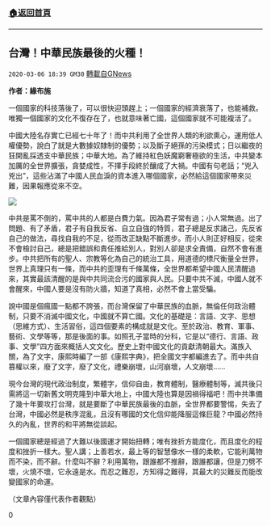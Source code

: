 ###  [:house:返回首頁](https://github.com/ourhimalayas/txt)
---

## 台灣！中華民族最後的火種！
`2020-03-06 18:39 GM30` [轉載自GNews](https://gnews.org/zh-hant/132197/)

**作者：緣布施**

一個國家的科技落後了，可以很快迎頭趕上；一個國家的經濟衰落了，也能補救。唯獨一個國家的文化不復存在了，也就意味著亡國，這個國家就不可能複活了。

中國大陸名存實亡已經七十年了！而中共利用了全世界人類的利欲熏心，運用低人權優勢，說白了就是大數據奴隸制的優勢；以及斷子絕孫的污染模式；日以繼夜的狂開亂採透支中華民族；中華大地。為了維持紅色妖魔窮奢極欲的生活，中共變本加厲的全世界擴張，貪婪成性，不擇手段終於釀成了大禍。中國有句老話；“兇入兇出”，這些沾滿了中國人民血淚的資本進入哪個國家，必然給這個國家帶來災難，因果報應從來不空。

![](https://s3-ap-northeast-1.amazonaws.com/news.guo.offload.media/wp-content/uploads/2020/03/06025423/image0-33.jpg)

中共是罵不倒的，罵中共的人都是白費力氣。因為君子常有過；小人常無過。出了問題、有了矛盾，君子有自我反省、自立自強的特質，君子總是反求諸己，先反省自己的做法，尋找自我的不足，從而改正缺點不斷進步。而小人則正好相反，從來不會檢討自己，總是把錯誤和責任推給別人，對別人卻是求全責備，自然不會有進步。中共把所有的聖人、宗教等化為自己的統治工具，用道德的標尺衡量全世界，世界上真理只有一條，而中共的歪理有千條萬條，全世界都希望中國人民清醒過來，其實最該清醒的是與中共同流合污的國家與人民。只要中共不滅，中國人就不會醒來，中國人要是沒有防火牆，知道了真相，必然不會上當受騙。

說中國是個瘋國一點都不誇張，而台灣保留了中華民族的血脈，無倫任何政治體制，只要不消滅中國文化，中國就不算亡國。文化的基礎是：言語、文字、思想（思維方式）、生活習俗，這四個要素的構成就是文化。至於政治、教育、軍事、藝術、文學等等，那是後面的事。如照孔子當時的分科，它是以“德行、言語、政事、文學”四方面來概括人文文化。歷史上對中國文化的貢獻清朝最大。滿族入關，為了文字，康熙時編了一部《康熙字典》，把全國文字都編進去了。而中共自篡權以來，廢了文字，廢了文化，禮樂崩壞，山河崩壞，人文崩壞……

現今台灣的現代政治制度，繁體字，信仰自由，教育體制，醫療體制等，滅共後只需將這一切新舊文明克隆到中華大地上，中國大陸也算是因禍得福吧！而中共準備了幾十年要攻打台灣，就是要斷了中華民族最後的血脈，全世界都要警惕，失去了台灣，中國必然是秩序混亂，且沒有哪國的文化信仰能降服這條巨龍？中國必然持久的內亂，世界的和平將無從談起。

一個國家總是經過了大難以後國運才開始扭轉；唯有挫折方能度化，而且度化的程度和挫折一樣大。聖人講；上善若水，最上等的智慧像水一樣的柔軟，它能利萬物而不染，而不辭。什麼叫不辭？利用萬物，跟誰都不推辭，跟誰都讓，但是刀劈不壞，火燒不壞，它永遠是水。而忍之難忍，方知得之難得，其最大的災難反而能改變國家的命運。

（文章內容僅代表作者觀點）

0
